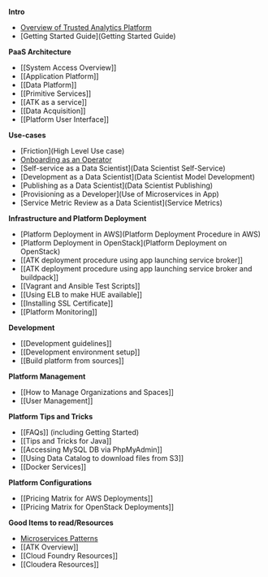 **Intro**

* [Overview of Trusted Analytics Platform](Overview)
* [Getting Started Guide](Getting Started Guide)

**PaaS Architecture**

* [[System Access Overview]]
* [[Application Platform]]
* [[Data Platform]]
* [[Primitive Services]]
* [[ATK as a service]]
* [[Data Acquisition]]
* [[Platform User Interface]]

**Use-cases**

* [Friction](High Level Use case)
* [Onboarding as an Operator](Onboarding)
* [Self-service as a Data Scientist](Data Scientist Self-Service)
* [Development as a Data Scientist](Data Scientist Model Development)
* [Publishing as a Data Scientist](Data Scientist Publishing)
* [Provisioning as a Developer](Use of Microservices in App)
* [Service Metric Review as a Data Scientist](Service Metrics)

**Infrastructure and Platform Deployment**

* [Platform Deployment in AWS](Platform Deployment Procedure in AWS)
* [Platform Deployment in OpenStack](Platform Deployment on OpenStack)
* [[ATK deployment procedure using app launching service broker]]
* [[ATK deployment procedure using app launching service broker and buildpack]]
* [[Vagrant and Ansible Test Scripts]]
* [[Using ELB to make HUE available]]
* [[Installing SSL Certificate]]
* [[Platform Monitoring]]

**Development**

* [[Development guidelines]]
* [[Development environment setup]]
* [[Build platform from sources]]

**Platform Management**

* [[How to Manage Organizations and Spaces]]
* [[User Management]]

**Platform Tips and Tricks**

* [[FAQs]] (including Getting Started)
* [[Tips and Tricks for Java]]
* [[Accessing MySQL DB via PhpMyAdmin]]
* [[Using Data Catalog to download files from S3]]
* [[Docker Services]]

**Platform Configurations**

* [[Pricing Matrix for AWS Deployments]]
* [[Pricing Matrix for OpenStack Deployments]]

**Good Items to read/Resources**

* [Microservices Patterns](http://microservices.io/patterns)
* [[ATK Overview]]
* [[Cloud Foundry Resources]]
* [[Cloudera Resources]]